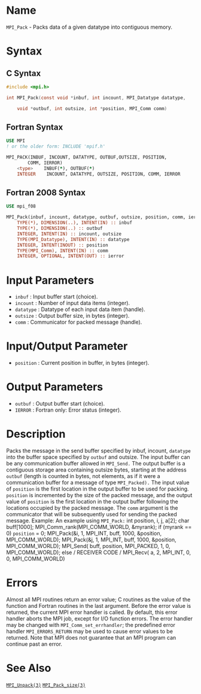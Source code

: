# Name

`MPI_Pack` - Packs data of a given datatype into contiguous memory.

# Syntax

## C Syntax

```c
#include <mpi.h>

int MPI_Pack(const void *inbuf, int incount, MPI_Datatype datatype,

    void *outbuf, int outsize, int *position, MPI_Comm comm)
```

## Fortran Syntax

```fortran
USE MPI
! or the older form: INCLUDE 'mpif.h'

MPI_PACK(INBUF, INCOUNT, DATATYPE, OUTBUF,OUTSIZE, POSITION,
        COMM, IERROR)
    <type>    INBUF(*), OUTBUF(*)
    INTEGER    INCOUNT, DATATYPE, OUTSIZE, POSITION, COMM, IERROR
```

## Fortran 2008 Syntax

```fortran
USE mpi_f08

MPI_Pack(inbuf, incount, datatype, outbuf, outsize, position, comm, ierror)
    TYPE(*), DIMENSION(..), INTENT(IN) :: inbuf
    TYPE(*), DIMENSION(..) :: outbuf
    INTEGER, INTENT(IN) :: incount, outsize
    TYPE(MPI_Datatype), INTENT(IN) :: datatype
    INTEGER, INTENT(INOUT) :: position
    TYPE(MPI_Comm), INTENT(IN) :: comm
    INTEGER, OPTIONAL, INTENT(OUT) :: ierror
```


# Input Parameters

* `inbuf` : Input buffer start (choice).
* `incount` : Number of input data items (integer).
* `datatype` : Datatype of each input data item (handle).
* `outsize` : Output buffer size, in bytes (integer).
* `comm` : Communicator for packed message (handle).

# Input/Output Parameter

* `position` : Current position in buffer, in bytes (integer).

# Output Parameters

* `outbuf` : Output buffer start (choice).
* `IERROR` : Fortran only: Error status (integer).

# Description

Packs the message in the send buffer specified by inbuf, incount,
`datatype` into the buffer space specified by `outbuf` and outsize.
The input buffer can be any communication buffer allowed in `MPI_Send.`
The output buffer is a contiguous storage area containing outsize
bytes, starting at the address `outbuf` (length is counted in bytes, not
elements, as if it were a communication buffer for a message of type
`MPI_Packed).`
The input value of `position` is the first location in the output buffer
to be used for packing. `position` is incremented by the size of the
packed message, and the output value of `position` is the first location
in the output buffer following the locations occupied by the packed
message. The `comm` argument is the communicator that will be
subsequently used for sending the packed message.
Example: An example using `MPI_Pack:`
        int position, i, j, a[2];
        char buff[1000];
        MPI_Comm_rank(MPI_COMM_WORLD, &myrank);
        if (myrank == 0)
        `position` = 0;
          MPI_Pack(&i, 1, MPI_INT, buff, 1000, &position, MPI_COMM_WORLD);
          MPI_Pack(&j, 1, MPI_INT, buff, 1000, &position, MPI_COMM_WORLD);
          MPI_Send( buff, position, MPI_PACKED, 1, 0, MPI_COMM_WORLD);
        else  / RECEIVER CODE /
          MPI_Recv( a, 2, MPI_INT, 0, 0, MPI_COMM_WORLD)

# Errors

Almost all MPI routines return an error value; C routines as the value
of the function and Fortran routines in the last argument.
Before the error value is returned, the current MPI error handler is
called. By default, this error handler aborts the MPI job, except for
I/O function errors. The error handler may be changed with
`MPI_Comm_set_errhandler`; the predefined error handler `MPI_ERRORS_RETURN`
may be used to cause error values to be returned. Note that MPI does not
guarantee that an MPI program can continue past an error.

# See Also

[`MPI_Unpack(3)`](./?file=MPI_Unpack.md)
[`MPI_Pack_size(3)`](./?file=MPI_Pack_size.md)

